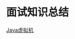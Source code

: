 # 面试知识总结
[Java虚拟机](https://github.com/DongLantian/interviewKnowledge/blob/master/%E9%9D%A2%E8%AF%95%E5%9F%BA%E7%A1%80%E7%9F%A5%E8%AF%86%E6%80%BB%E7%BB%93/Java%E8%99%9A%E6%8B%9F%E6%9C%BA.md)
